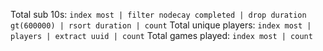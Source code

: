 Total sub 10s: `index most | filter nodecay completed | drop duration gt(600000) | rsort duration | count`
Total unique players: `index most | players | extract uuid | count`
Total games played: `index most | count`

